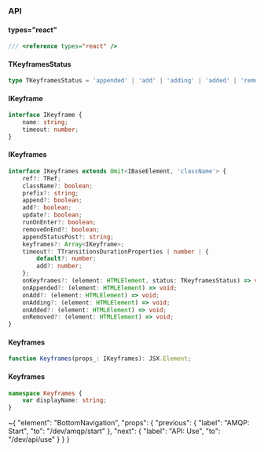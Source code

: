 

### API

#### types="react"

```ts
/// <reference types="react" />
```

#### TKeyframesStatus

```ts
type TKeyframesStatus = 'appended' | 'add' | 'adding' | 'added' | 'removed';
```

#### IKeyframe

```ts
interface IKeyframe {
    name: string;
    timeout: number;
}
```

#### IKeyframes

```ts
interface IKeyframes extends Omit<IBaseElement, 'className'> {
    ref?: TRef;
    className?: boolean;
    prefix?: string;
    append?: boolean;
    add?: boolean;
    update?: boolean;
    runOnEnter?: boolean;
    removeOnEnd?: boolean;
    appendStatusPost?: string;
    keyframes?: Array<IKeyframe>;
    timeout?: TTransitionsDurationProperties | number | {
        default?: number;
        add?: number;
    };
    onKeyframes?: (element: HTMLElement, status: TKeyframesStatus) => void;
    onAppended?: (element: HTMLElement) => void;
    onAdd?: (element: HTMLElement) => void;
    onAdding?: (element: HTMLElement) => void;
    onAdded?: (element: HTMLElement) => void;
    onRemoved?: (element: HTMLElement) => void;
}
```

#### Keyframes

```ts
function Keyframes(props_: IKeyframes): JSX.Element;
```

#### Keyframes

```ts
namespace Keyframes {
    var displayName: string;
}
```


~{
  "element": "BottomNavigation",
  "props": {
    "previous": {
      "label": "AMQP: Start",
      "to": "/dev/amqp/start"
    },
    "next": {
      "label": "API: Use",
      "to": "/dev/api/use"
    }
  }
}
